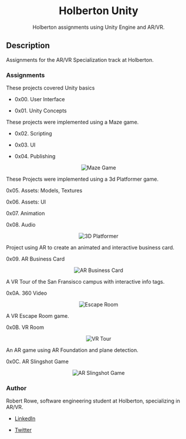<h1 align="center">Holberton Unity</h1>
<p align="center">Holberton assignments using Unity Engine and AR/VR.</p>

## Description

Assignments for the AR/VR Specialization track at Holberton.



### Assignments

These projects covered Unity basics

* 0x00. User Interface

* 0x01. Unity Concepts

These projects were implemented using a Maze game.


* 0x02. Scripting

* 0x03. UI

* 0x04. Publishing

<p align="center">
  <img src="https://raw.githubusercontent.com/robertrowe1013/holbertonschool-unity/main/Screenshots/MazeScreenshot.JPG"
       alt="Maze Game"
  >
</p>


These Projects were implemented using a 3d Platformer game.

0x05. Assets: Models, Textures

0x06. Assets: UI

0x07. Animation

0x08. Audio

<p align="center">
  <img src="https://raw.githubusercontent.com/robertrowe1013/holbertonschool-unity/main/Screenshots/PlatformerScreenshot.JPG"
       alt="3D Platformer"
  >
</p>


Project using AR to create an animated and interactive business card.

0x09. AR Business Card

<p align="center">
  <img src="https://raw.githubusercontent.com/robertrowe1013/holbertonschool-unity/main/Screenshots/ARBusinessCardScreenShot.jpg"
       alt="AR Business Card"
  >
</p>


A VR Tour of the San Fransisco campus with interactive info tags.

0x0A. 360 Video

<p align="center">
  <img src="https://raw.githubusercontent.com/robertrowe1013/holbertonschool-unity/main/Screenshots/VRRoomScreenshot.JPG"
       alt="Escape Room"
  >
</p>


A VR Escape Room game.

0x0B. VR Room

<p align="center">
  <img src="https://raw.githubusercontent.com/robertrowe1013/holbertonschool-unity/main/Screenshots/VRTourScreenshot.JPG"
       alt="VR Tour"
  >
</p>


An AR game using AR Foundation and plane detection.

0x0C. AR Slingshot Game

<p align="center">
  <img src="https://raw.githubusercontent.com/robertrowe1013/holbertonschool-unity/main/Screenshots/SlingShotGameScreenShot.jpg"
       alt="AR Slingshot Game"
  >
</p>

### Author

Robert Rowe, software engineering student at Holberton, specializing in AR/VR.

* [LinkedIn](https://www.linkedin.com/in/robertrowe1013/)

* [Twitter](https://twitter.com/RobertRowe1013)

